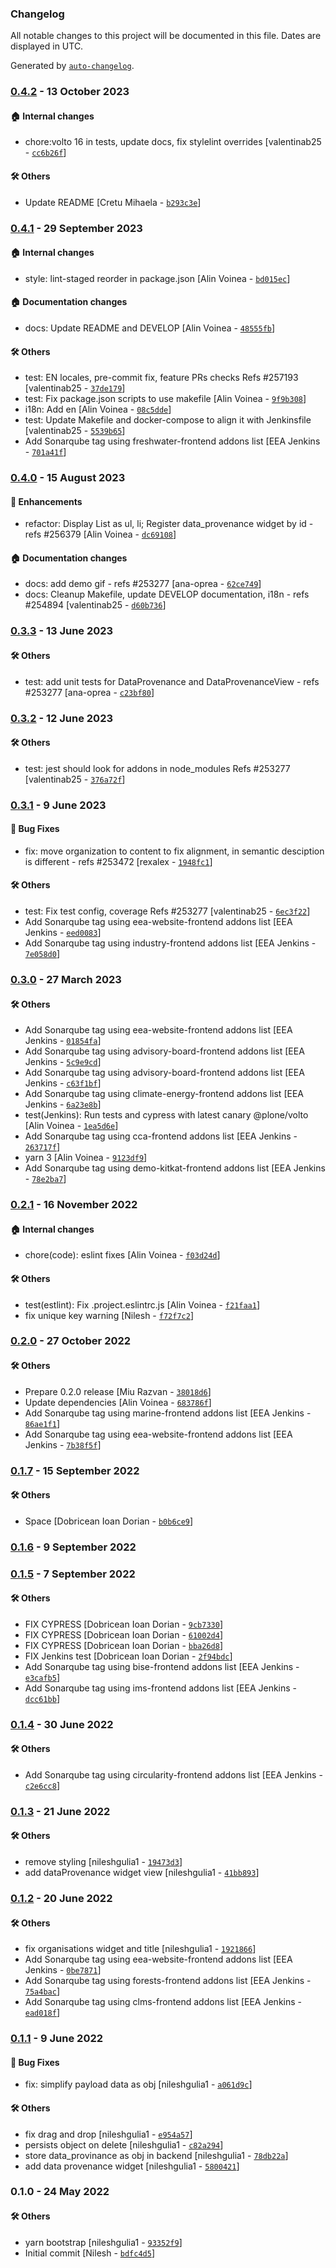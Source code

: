 ### Changelog

All notable changes to this project will be documented in this file. Dates are displayed in UTC.

Generated by [`auto-changelog`](https://github.com/CookPete/auto-changelog).

### [0.4.2](https://github.com/eea/volto-widget-dataprovenance/compare/0.4.1...0.4.2) - 13 October 2023

#### :house: Internal changes

- chore:volto 16 in tests, update docs, fix stylelint overrides [valentinab25 - [`cc6b26f`](https://github.com/eea/volto-widget-dataprovenance/commit/cc6b26f83a9d8267c2960b0ef4169d559b55f490)]

#### :hammer_and_wrench: Others

- Update README [Cretu Mihaela - [`b293c3e`](https://github.com/eea/volto-widget-dataprovenance/commit/b293c3e59b8fee61ef1058b60477b9c9ed204e22)]
### [0.4.1](https://github.com/eea/volto-widget-dataprovenance/compare/0.4.0...0.4.1) - 29 September 2023

#### :house: Internal changes

- style: lint-staged reorder in package.json [Alin Voinea - [`bd015ec`](https://github.com/eea/volto-widget-dataprovenance/commit/bd015ec21b3458de74f996da4b39ec8ae4eba316)]

#### :house: Documentation changes

- docs: Update README and DEVELOP [Alin Voinea - [`48555fb`](https://github.com/eea/volto-widget-dataprovenance/commit/48555fbfaecf0eca03a298286002745b157b108c)]

#### :hammer_and_wrench: Others

- test: EN locales, pre-commit fix, feature PRs checks Refs #257193 [valentinab25 - [`37de179`](https://github.com/eea/volto-widget-dataprovenance/commit/37de179b11ee988c31345dce4f5d0a7f2afcf384)]
- test: Fix package.json scripts to use makefile [Alin Voinea - [`9f9b308`](https://github.com/eea/volto-widget-dataprovenance/commit/9f9b3087025f313b34f75162923e4b2c85a70c82)]
- i18n: Add en [Alin Voinea - [`08c5dde`](https://github.com/eea/volto-widget-dataprovenance/commit/08c5dde9bd73f219a9b35f2806e1168cad7d1763)]
- test: Update Makefile and docker-compose to align it with Jenkinsfile [valentinab25 - [`5539b65`](https://github.com/eea/volto-widget-dataprovenance/commit/5539b651a7d841663b85c2a0d45eee3c21a6aeba)]
- Add Sonarqube tag using freshwater-frontend addons list [EEA Jenkins - [`701a41f`](https://github.com/eea/volto-widget-dataprovenance/commit/701a41f1f23dac4c97153961df04d6013c5e27ac)]
### [0.4.0](https://github.com/eea/volto-widget-dataprovenance/compare/0.3.3...0.4.0) - 15 August 2023

#### :nail_care: Enhancements

- refactor: Display List as ul, li; Register data_provenance widget by id - refs #256379 [Alin Voinea - [`dc69108`](https://github.com/eea/volto-widget-dataprovenance/commit/dc691081d050a18eee8984096b2e0e7f9f80125d)]

#### :house: Documentation changes

- docs: add demo gif - refs #253277 [ana-oprea - [`62ce749`](https://github.com/eea/volto-widget-dataprovenance/commit/62ce749bd50f06696cad1b069f0b3d44b7c9d094)]
- docs: Cleanup Makefile, update DEVELOP documentation, i18n - refs #254894 [valentinab25 - [`d60b736`](https://github.com/eea/volto-widget-dataprovenance/commit/d60b7360fd95788be6b122473d1a93ff9047b6d2)]

### [0.3.3](https://github.com/eea/volto-widget-dataprovenance/compare/0.3.2...0.3.3) - 13 June 2023

#### :hammer_and_wrench: Others

- test: add unit tests for DataProvenance and DataProvenanceView - refs #253277 [ana-oprea - [`c23bf80`](https://github.com/eea/volto-widget-dataprovenance/commit/c23bf80e05b27ebf504b6273ec238da3c94743c8)]
### [0.3.2](https://github.com/eea/volto-widget-dataprovenance/compare/0.3.1...0.3.2) - 12 June 2023

#### :hammer_and_wrench: Others

- test: jest should look for addons in node_modules Refs #253277 [valentinab25 - [`376a72f`](https://github.com/eea/volto-widget-dataprovenance/commit/376a72f4a7ee4de5b65949defd8b807afad60197)]
### [0.3.1](https://github.com/eea/volto-widget-dataprovenance/compare/0.3.0...0.3.1) - 9 June 2023

#### :bug: Bug Fixes

- fix: move organization to content to fix alignment, in semantic desciption is different - refs #253472 [rexalex - [`1948fc1`](https://github.com/eea/volto-widget-dataprovenance/commit/1948fc18a117ff01333fd0b70a7e460717e02437)]

#### :hammer_and_wrench: Others

- test: Fix test config, coverage Refs #253277 [valentinab25 - [`6ec3f22`](https://github.com/eea/volto-widget-dataprovenance/commit/6ec3f222da9112c3a721d8a39ec5926400a06863)]
- Add Sonarqube tag using eea-website-frontend addons list [EEA Jenkins - [`eed0083`](https://github.com/eea/volto-widget-dataprovenance/commit/eed0083cc0dd618028334874fbe00fcdef277b8f)]
- Add Sonarqube tag using industry-frontend addons list [EEA Jenkins - [`7e058d0`](https://github.com/eea/volto-widget-dataprovenance/commit/7e058d06b1daaa142ecb82ffbc5c2969266e455e)]
### [0.3.0](https://github.com/eea/volto-widget-dataprovenance/compare/0.2.1...0.3.0) - 27 March 2023

#### :hammer_and_wrench: Others

- Add Sonarqube tag using eea-website-frontend addons list [EEA Jenkins - [`01854fa`](https://github.com/eea/volto-widget-dataprovenance/commit/01854fa55af7377ff97b8112f7c5688a70c92907)]
- Add Sonarqube tag using advisory-board-frontend addons list [EEA Jenkins - [`5c9e9cd`](https://github.com/eea/volto-widget-dataprovenance/commit/5c9e9cd9707b1c952bdf23dc16fae155241de2c1)]
- Add Sonarqube tag using advisory-board-frontend addons list [EEA Jenkins - [`c63f1bf`](https://github.com/eea/volto-widget-dataprovenance/commit/c63f1bf239245e6808ad30013569f4560b084608)]
- Add Sonarqube tag using climate-energy-frontend addons list [EEA Jenkins - [`6a23e8b`](https://github.com/eea/volto-widget-dataprovenance/commit/6a23e8bf3906c56b1cac91108c6288f6cbbc5583)]
- test(Jenkins): Run tests and cypress with latest canary @plone/volto [Alin Voinea - [`1ea5d6e`](https://github.com/eea/volto-widget-dataprovenance/commit/1ea5d6e33d8e541cfd26de0c91f186221bb15496)]
- Add Sonarqube tag using cca-frontend addons list [EEA Jenkins - [`263717f`](https://github.com/eea/volto-widget-dataprovenance/commit/263717fd40985ec0ee74fa29ef0f1748435c2024)]
- yarn 3 [Alin Voinea - [`9123df9`](https://github.com/eea/volto-widget-dataprovenance/commit/9123df9c7eb69d595e9786c456c01cd492983621)]
- Add Sonarqube tag using demo-kitkat-frontend addons list [EEA Jenkins - [`78e2ba7`](https://github.com/eea/volto-widget-dataprovenance/commit/78e2ba79207d6705231c1c638ccbf81062ff8b92)]
### [0.2.1](https://github.com/eea/volto-widget-dataprovenance/compare/0.2.0...0.2.1) - 16 November 2022

#### :house: Internal changes

- chore(code): eslint fixes [Alin Voinea - [`f03d24d`](https://github.com/eea/volto-widget-dataprovenance/commit/f03d24d9f18d381a78c3d0338ebfd045bd6750dd)]

#### :hammer_and_wrench: Others

- test(estlint): Fix .project.eslintrc.js [Alin Voinea - [`f21faa1`](https://github.com/eea/volto-widget-dataprovenance/commit/f21faa195d581066175a9305128cc12fd9ee21fa)]
- fix unique key warning [Nilesh - [`f72f7c2`](https://github.com/eea/volto-widget-dataprovenance/commit/f72f7c2ff7f15f5a83c9be04da0e72c9455ccf09)]
### [0.2.0](https://github.com/eea/volto-widget-dataprovenance/compare/0.1.7...0.2.0) - 27 October 2022

#### :hammer_and_wrench: Others

- Prepare 0.2.0 release [Miu Razvan - [`38018d6`](https://github.com/eea/volto-widget-dataprovenance/commit/38018d6d9b9acd660a35706f22eb5be3ae53a16e)]
- Update dependencies [Alin Voinea - [`683786f`](https://github.com/eea/volto-widget-dataprovenance/commit/683786f502d19ba83f62cf10c800f61b5fdaed3e)]
- Add Sonarqube tag using marine-frontend addons list [EEA Jenkins - [`86ae1f1`](https://github.com/eea/volto-widget-dataprovenance/commit/86ae1f1ebe080dc851af85e4de1f33c51c3b643b)]
- Add Sonarqube tag using eea-website-frontend addons list [EEA Jenkins - [`7b38f5f`](https://github.com/eea/volto-widget-dataprovenance/commit/7b38f5fa80a095b5c9529fd63a8cc09cbbf9067c)]
### [0.1.7](https://github.com/eea/volto-widget-dataprovenance/compare/0.1.6...0.1.7) - 15 September 2022

#### :hammer_and_wrench: Others

- Space [Dobricean Ioan Dorian - [`b0b6ce9`](https://github.com/eea/volto-widget-dataprovenance/commit/b0b6ce9f63983bc5c5250c867fea1eb31bd93758)]
### [0.1.6](https://github.com/eea/volto-widget-dataprovenance/compare/0.1.5...0.1.6) - 9 September 2022

### [0.1.5](https://github.com/eea/volto-widget-dataprovenance/compare/0.1.4...0.1.5) - 7 September 2022

#### :hammer_and_wrench: Others

- FIX CYPRESS [Dobricean Ioan Dorian - [`9cb7330`](https://github.com/eea/volto-widget-dataprovenance/commit/9cb7330f704e6097a57beecea93d39b58748f274)]
- FIX CYPRESS [Dobricean Ioan Dorian - [`61002d4`](https://github.com/eea/volto-widget-dataprovenance/commit/61002d46536297cde9d3d19c1937e4a4e05209a2)]
- FIX CYPRESS [Dobricean Ioan Dorian - [`bba26d8`](https://github.com/eea/volto-widget-dataprovenance/commit/bba26d88ea38288fd8d45431a2af56feef6cb718)]
- FIX Jenkins test [Dobricean Ioan Dorian - [`2f94bdc`](https://github.com/eea/volto-widget-dataprovenance/commit/2f94bdcc5eeee4306e592e95d5869992e234d17e)]
- Add Sonarqube tag using bise-frontend addons list [EEA Jenkins - [`e3cafb5`](https://github.com/eea/volto-widget-dataprovenance/commit/e3cafb546cd846364cdb9e65f60aa07ec03217a4)]
- Add Sonarqube tag using ims-frontend addons list [EEA Jenkins - [`dcc61bb`](https://github.com/eea/volto-widget-dataprovenance/commit/dcc61bb61060a9d5227df46d21dfb591ad1a14cd)]
### [0.1.4](https://github.com/eea/volto-widget-dataprovenance/compare/0.1.3...0.1.4) - 30 June 2022

#### :hammer_and_wrench: Others

- Add Sonarqube tag using circularity-frontend addons list [EEA Jenkins - [`c2e6cc8`](https://github.com/eea/volto-widget-dataprovenance/commit/c2e6cc8e1b1d33c59b57516e213d6d2c0bdcb794)]
### [0.1.3](https://github.com/eea/volto-widget-dataprovenance/compare/0.1.2...0.1.3) - 21 June 2022

#### :hammer_and_wrench: Others

- remove styling [nileshgulia1 - [`19473d3`](https://github.com/eea/volto-widget-dataprovenance/commit/19473d39e67ef5041f49affaae630debca91da8f)]
- add dataProvenance widget view [nileshgulia1 - [`41bb893`](https://github.com/eea/volto-widget-dataprovenance/commit/41bb8936a437665c67e7a6e147c40cca6a370bb5)]
### [0.1.2](https://github.com/eea/volto-widget-dataprovenance/compare/0.1.1...0.1.2) - 20 June 2022

#### :hammer_and_wrench: Others

- fix organisations widget and title [nileshgulia1 - [`1921866`](https://github.com/eea/volto-widget-dataprovenance/commit/1921866f01a0c2543bb9cd34d42d7aa93c9675f4)]
- Add Sonarqube tag using eea-website-frontend addons list [EEA Jenkins - [`0be7871`](https://github.com/eea/volto-widget-dataprovenance/commit/0be7871ec0b8dc8dbb328604aa0c59e92c116951)]
- Add Sonarqube tag using forests-frontend addons list [EEA Jenkins - [`75a4bac`](https://github.com/eea/volto-widget-dataprovenance/commit/75a4baca82c4be52df0dfd8927a26ff2fcd868e2)]
- Add Sonarqube tag using clms-frontend addons list [EEA Jenkins - [`ead018f`](https://github.com/eea/volto-widget-dataprovenance/commit/ead018fbae9cc80468e489199b8df1573b343394)]
### [0.1.1](https://github.com/eea/volto-widget-dataprovenance/compare/0.1.0...0.1.1) - 9 June 2022

#### :bug: Bug Fixes

- fix: simplify payload data as obj [nileshgulia1 - [`a061d9c`](https://github.com/eea/volto-widget-dataprovenance/commit/a061d9cdcb5e56aa4be2358ea6ccd8d9e23d7ac3)]

#### :hammer_and_wrench: Others

- fix drag and drop [nileshgulia1 - [`e954a57`](https://github.com/eea/volto-widget-dataprovenance/commit/e954a57bce8400a2e27ad041030199e07c72679c)]
- persists object on delete [nileshgulia1 - [`c82a294`](https://github.com/eea/volto-widget-dataprovenance/commit/c82a294ef1d38d8a57e04636f78d47a742149eb0)]
- store data_provinance as obj in backend [nileshgulia1 - [`78db22a`](https://github.com/eea/volto-widget-dataprovenance/commit/78db22ab550f3a0363fafd2c75d84ed2a087db1b)]
- add data provenance widget [nileshgulia1 - [`5800421`](https://github.com/eea/volto-widget-dataprovenance/commit/5800421466ad9e14f0bd2ee4a94c7a14bfed72ed)]
### 0.1.0 - 24 May 2022

#### :hammer_and_wrench: Others

- yarn bootstrap [nileshgulia1 - [`93352f9`](https://github.com/eea/volto-widget-dataprovenance/commit/93352f99891aaef0da8b16c32328f0914c3f2e91)]
- Initial commit [Nilesh - [`bdfc4d5`](https://github.com/eea/volto-widget-dataprovenance/commit/bdfc4d54dcd8673838e81c362e8872d4b7530643)]
